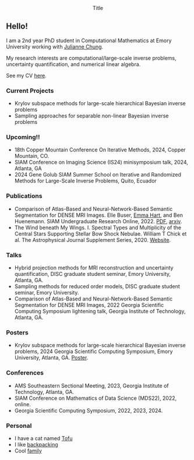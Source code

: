 <center>Title</center>

## Hello! 
I am a 2nd year PhD student in Computational Mathematics at Emory University working with [Julianne Chung](https://www.math.emory.edu/~jmchung/).

My research interests are computational/large-scale inverse problems, uncertainty quantification, and numerical linear algebra. 

See my CV [here](https:///ellebuser.github.io/documents/ElleBuser_CV_Jan2024.pdf).

### Current Projects   
  - Krylov subspace methods for large-scale hierarchical Bayesian inverse problems
  - Sampling approaches for separable non-linear Bayesian inverse problems

### Upcoming!! 
  
  - 18th Copper Mountain Conference On Iterative Methods, 2024, Copper Mountain, CO.
  - SIAM Conference on Imaging Science (IS24) minisymposium talk, 2024, Atlanta, GA
  - 2024 Gene Golub SIAM Summer School on Iterative and Randomized Methods for Large-Scale Inverse Problems, Quito, Ecuador

### Publications
  
  - Comparison of Atlas-Based and Neural-Network-Based Semantic Segmentation for DENSE MRI Images. Elle Buser, [Emma Hart](https://math.emory.edu/~ehart5/), and Ben Huenemann. SIAM Undergraduate Research Online, 2022. [PDF](https://www.siam.org/Portals/0/Publications/SIURO/Vol15/S144839.pdf), [arxiv](https://arxiv.org/abs/2109.14116).
  - The Wind beneath My Wings. I. Spectral Types and Multiplicity of the Central Stars Supporting Stellar Bow Shock Nebulae. William T Chick et al. The Astrophysical Journal Supplement Series, 2020. [Website](https://iopscience.iop.org/article/10.3847/1538-4365/abc0e5#:~:text=Eighty%2Done%20of%2084%20sources,overwhelmingly%20consistent%20with%20OB%20stars.).
    
### Talks
  - Hybrid projection methods for MRI reconstruction and uncertainty quantification, DISC graduate student seminar, Emory University, Atlanta, GA.
  - Sampling methods for reduced order models, DISC graduate student seminar, Emory University.
  - Comparison of Atlas-Based and Neural-Network-Based Semantic Segmentation for DENSE MRI Images, 2022 Georgia Scientific Computing Symposium lightening talk, Georgia Institute of Technology, Atlanta, GA.

### Posters
  
  - Krylov subspace methods for large-scale hierarchical Bayesian inverse problems, 2024 Georgia Scientific Computing Symposium, Emory University, Atlanta, GA. [Poster](https:///ellebuser.github.io/documents/GSCS_2024_Poster_Buser.pdf).
    
### Conferences 
  - AMS Southeastern Sectional Meeting, 2023, Georgia Institute of Technology, Atlanta, GA.
  - SIAM Conference on Mathematics of Data Science (MDS22), 2022, online.
  - Georgia Scientific Computing Symposium, 2022, 2023, 2024.

### Personal
  - I have a cat named [Tofu](https:///ellebuser.github.io/documents/tofu2.jpeg)
  - I like [backpacking](https:///ellebuser.github.io/documents/backpacking1.jpeg)
  - Cool [family](https:///ellebuser.github.io/documents/family.jpeg)


  

  


